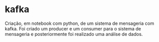 # kafka
Criação, em notebook com python, de um sistema de mensageria com kafka. Foi criado um producer e um consumer para o sistema de mensageria e posteriormente foi realizado uma análise de dados. 
